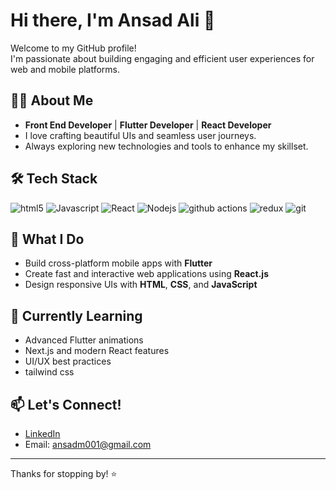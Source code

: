 # Hi there, I'm Ansad Ali 👋

Welcome to my GitHub profile!  
I'm passionate about building engaging and efficient user experiences for web and mobile platforms.

## 👨‍💻 About Me

- **Front End Developer** | **Flutter Developer** | **React Developer**
- I love crafting beautiful UIs and seamless user journeys.
- Always exploring new technologies and tools to enhance my skillset.

## 🛠️ Tech Stack
<p>
  <img alt="html5" src="https://img.shields.io/badge/-HTML5-E34F26?style=flat-square&logo=html5&logoColor=white" />
  <img alt="Javascript" src="https://img.shields.io/badge/-javascript-f7df1c?style=flat-square&logo=javascript&logoColor=black" />
  <img alt="React" src="https://img.shields.io/badge/-React-45b8d8?style=flat-square&logo=react&logoColor=white" />
    <img alt="Nodejs" src="https://img.shields.io/badge/-Nodejs-43853d?style=flat-square&logo=Node.js&logoColor=white" />
    <img alt="github actions" src="https://img.shields.io/badge/-Github_Actions-2088FF?style=flat-square&logo=github-actions&logoColor=white" />
    <img alt="redux" src="https://img.shields.io/badge/-Redux-764ABC?style=flat-square&logo=redux&logoColor=white" />
   <img alt="git" src="https://img.shields.io/badge/-Git-F05032?style=flat-square&logo=git&logoColor=white" />
  </p>

## 🚀 What I Do

- Build cross-platform mobile apps with **Flutter**  
- Create fast and interactive web applications using **React.js**
- Design responsive UIs with **HTML**, **CSS**, and **JavaScript**

## 🌱 Currently Learning

- Advanced Flutter animations
- Next.js and modern React features
- UI/UX best practices
- tailwind css

## 📫 Let's Connect!

- [LinkedIn](https://www.linkedin.com/in/ansad-m-361b022a8/) <!-- Add your link --> <!-- Add your link -->
- Email: ansadm001@gmail.com

---

Thanks for stopping by! ⭐️
